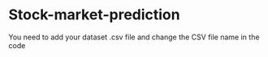 # Stock-market-prediction
You need to add your dataset .csv file and change the CSV file name in the code

